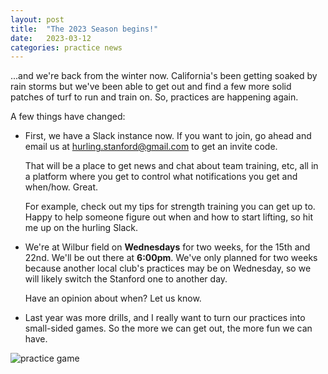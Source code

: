 ```yaml
---
layout: post
title:  "The 2023 Season begins!"
date:   2023-03-12
categories: practice news
---
```


...and we're back from the winter now. California's been getting soaked by rain
storms but we've been able to get out and find a few more solid patches of turf
to run and train on. So, practices are happening again.

A few things have changed:

- First, we have a Slack instance now. If you want to join, go ahead and email
    us at hurling.stanford@gmail.com to get an invite code.

    That will be a place to get news and chat about team training, etc, all
    in a platform where you get to control what notifications you get and
    when/how. Great.

    For example, check out my tips for strength training you can get up to.
    Happy to help someone figure out when and how to start lifting, so hit me
    up on the hurling Slack.

- We're at Wilbur field on **Wednesdays** for two weeks, for the 15th and 22nd.
    We'll be out there at **6:00pm**. We've only planned for two weeks because
    another local club's practices may be on Wednesday, so we will likely switch
    the Stanford one to another day.

    Have an opinion about when? Let us know.

- Last year was more drills, and I really want to turn our practices into
    small-sided games. So the more we can get out, the more fun we can have.

![practice game]({{site.url}}/assets/220721_practice_game.gif)

